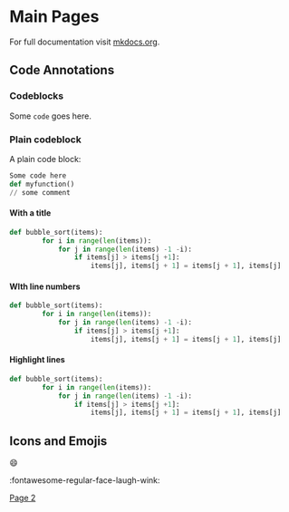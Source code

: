 # Main Pages

For full documentation visit [mkdocs.org](https://www.mkdocs.org).

## Code Annotations

### Codeblocks

Some `code` goes here.

### Plain codeblock

A plain code block:

```python
Some code here
def myfunction()
// some comment
```

#### With a title

```py title="bubble_sort.py"
def bubble_sort(items):
        for i in range(len(items)):
            for j in range(len(items) -1 -i):
                if items[j] > items[j +1]:
                    items[j], items[j + 1] = items[j + 1], items[j]
```

#### WIth line numbers

```py linenums="1"
def bubble_sort(items):
        for i in range(len(items)):
            for j in range(len(items) -1 -i):
                if items[j] > items[j +1]:
                    items[j], items[j + 1] = items[j + 1], items[j]
```

#### Highlight lines

```py hl_lines="2 3"
def bubble_sort(items):
        for i in range(len(items)):
            for j in range(len(items) -1 -i):
                if items[j] > items[j +1]:
                    items[j], items[j + 1] = items[j + 1], items[j]
```

## Icons and Emojis

:smile:

:fontawesome-regular-face-laugh-wink:

[Page 2](page2.md)